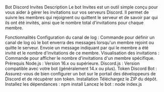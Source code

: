 Bot Discord Invites
Description
Le bot Invites est un outil simple conçu pour vous aider à gérer les invitations sur vos serveurs Discord. Il permet de suivre les membres qui rejoignent ou quittent le serveur et de savoir par qui ils ont été invités, ainsi que le nombre total d'invitations pour chaque membre.

Fonctionnalités
Configuration du canal de log :
Commande pour définir un canal de log où le bot enverra des messages lorsqu'un membre rejoint ou quitte le serveur.
Envoie un message indiquant par qui le membre a été invité et le nombre d'invitations de ce membre.
Visualisation des invitations :
Commande pour afficher le nombre d'invitations d'un membre spécifique.
Prérequis
Node.js : Version 16.x ou supérieure.
Discord.js : Version compatible avec votre bot (généralement 14.x ou plus).
Token Discord Bot : Assurez-vous de bien configurer un bot sur le portail des développeurs de Discord et de récupérer son token.
Installation
Téléchargez le ZIP du dépôt.
Installez les dépendances :
npm install
Lancez le bot :
node index.js
